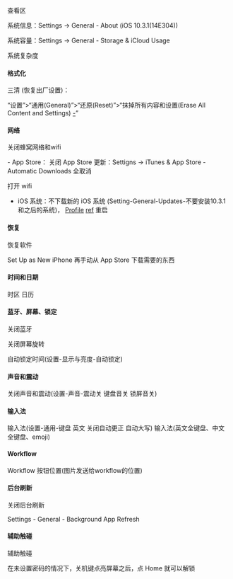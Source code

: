 
查看区

系统信息：Settings -> General - About (iOS 10.3.1(14E304))

系统容量：Settings -> General - Storage & iCloud Usage

系统复杂度

#### 格式化

三清 (恢复出厂设置)：

“设置”>“通用(General)”>“还原(Reset)”>“抹掉所有内容和设置(Erase All Content and Settings) [-](https://support.apple.com/zh-cn/ht201274)”

#### 网络

关闭蜂窝网络和wifi

- App Store： 关闭 App Store 更新：Settigns -> iTunes & App Store - Automatic Downloads 全取消

打开 wifi

- iOS 系统：不下载新的 iOS 系统 (Setting-General-Updates-不要安装10.3.1和之后的系统)， [Profile](https://oldcat.me/web/NOOTA9.mobileconfig) [ref](https://sspai.com/post/40961) 重启

#### 恢复

恢复软件

Set Up as New iPhone 再手动从 App Store 下载需要的东西

#### 时间和日期

时区 日历

#### 蓝牙、屏幕、锁定

关闭蓝牙

关闭屏幕旋转

自动锁定时间(设置-显示与亮度-自动锁定)

#### 声音和震动

关闭声音和震动(设置-声音-震动关 键盘音关 锁屏音关)

#### 输入法

输入法(设置-通用-键盘 英文 关闭自动更正 自动大写)
输入法(英文全键盘、中文全键盘、emoji)

#### Workflow

Workflow 按钮位置(图片发送给workflow的位置)

#### 后台刷新

关闭后台刷新

Settings - General - Background App Refresh

#### 辅助触碰

辅助触碰

在未设置密码的情况下，关机键点亮屏幕之后，点 Home 就可以解锁


